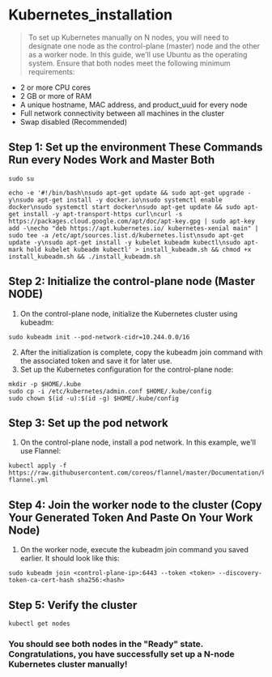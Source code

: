 # Kubernetes_installation
> To set up Kubernetes manually on N nodes, you will need to designate one node as the control-plane (master) node and the other as a worker node. In this guide, we'll use Ubuntu as the operating system. Ensure that both nodes meet the following minimum requirements:

* 2 or more CPU cores
* 2 GB or more of RAM
* A unique hostname, MAC address, and product_uuid for every node
* Full network connectivity between all machines in the cluster
* Swap disabled (Recommended)

## Step 1: Set up the environment These Commands Run every Nodes Work and Master Both
```
sudo su
```
```
echo -e '#!/bin/bash\nsudo apt-get update && sudo apt-get upgrade -y\nsudo apt-get install -y docker.io\nsudo systemctl enable docker\nsudo systemctl start docker\nsudo apt-get update && sudo apt-get install -y apt-transport-https curl\ncurl -s https://packages.cloud.google.com/apt/doc/apt-key.gpg | sudo apt-key add -\necho "deb https://apt.kubernetes.io/ kubernetes-xenial main" | sudo tee -a /etc/apt/sources.list.d/kubernetes.list\nsudo apt-get update -y\nsudo apt-get install -y kubelet kubeadm kubectl\nsudo apt-mark hold kubelet kubeadm kubectl' > install_kubeadm.sh && chmod +x install_kubeadm.sh && ./install_kubeadm.sh
```
## Step 2: Initialize the control-plane node (Master NODE)
1. On the control-plane node, initialize the Kubernetes cluster using kubeadm:
```
sudo kubeadm init --pod-network-cidr=10.244.0.0/16
```
2. After the initialization is complete, copy the kubeadm join command with the associated token and save it for later use.
3. Set up the Kubernetes configuration for the control-plane node:
```
mkdir -p $HOME/.kube
sudo cp -i /etc/kubernetes/admin.conf $HOME/.kube/config
sudo chown $(id -u):$(id -g) $HOME/.kube/config
```
## Step 3: Set up the pod network
1. On the control-plane node, install a pod network. In this example, we'll use Flannel:
```
kubectl apply -f https://raw.githubusercontent.com/coreos/flannel/master/Documentation/kube-flannel.yml
```
## Step 4: Join the worker node to the cluster (Copy Your Generated Token And Paste On Your Work Node)
1. On the worker node, execute the kubeadm join command you saved earlier. It should look like this:
```
sudo kubeadm join <control-plane-ip>:6443 --token <token> --discovery-token-ca-cert-hash sha256:<hash>
```
## Step 5: Verify the cluster
```
kubectl get nodes
```
### You should see both nodes in the "Ready" state. Congratulations, you have successfully set up a N-node Kubernetes cluster manually!
